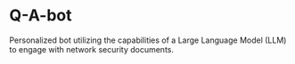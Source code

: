 # Q-A-bot
Personalized bot utilizing the capabilities of a Large Language Model (LLM) to engage with network security documents.
